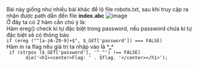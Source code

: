 Bài này giống như nhiều bài khác để lộ file robots.txt, sau khi truy cập ra nhận được path dẫn đến file **index.abc** 
![image](https://user-images.githubusercontent.com/62832067/153695869-c8f8b34a-bb30-45d5-802d-5ccfe857854c.png)
<br> Ở đây ta có 2 hàm cần chú ý là:
<br> Hàm ereg() check kí tự đặc biệt trong password, nếu password chứa kí tự đặc biệt sẽ có thông báo 
<br> ```if (ereg ("^[a-zA-Z0-9]+$", $_GET['password']) === FALSE)``` 
<br> Hàm in ra flag nếu giá trị ta nhập vào là **^_^** 
<br> ``` if (strpos ($_GET['password'], '^_^') !== FALSE)```
<br> ```        die('<h1><center>Flag: ' . $flag. '</center></h1>'); ```

